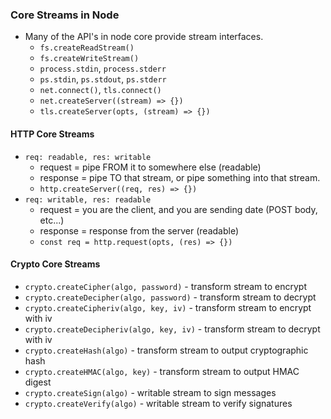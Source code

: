 ### Core Streams in Node
* Many of the API's in node core provide stream interfaces.
  * `fs.createReadStream()`
  * `fs.createWriteStream()`
  * `process.stdin`, `process.stderr`
  * `ps.stdin`, `ps.stdout`, `ps.stderr`
  * `net.connect()`, `tls.connect()`
  * `net.createServer((stream) => {})`
  * `tls.createServer(opts, (stream) => {})`

#### HTTP Core Streams
* `req: readable, res: writable`
  * request = pipe FROM it to somewhere else (readable)
  * response = pipe TO that stream, or pipe something into that stream.
  * `http.createServer((req, res) => {})`
* `req: writable, res: readable`
  * request = you are the client, and you are sending date (POST body, etc...)
  * response = response from the server (readable)
  * `const req = http.request(opts, (res) => {})`

#### Crypto Core Streams
* `crypto.createCipher(algo, password)` - transform stream to encrypt
* `crypto.createDecipher(algo, password)` - transform stream to decrypt
* `crypto.createCipheriv(algo, key, iv)` - transform stream to encrypt with iv
* `crypto.createDecipheriv(algo, key, iv)` - transform stream to decrypt with iv
* `crypto.createHash(algo)` - transform stream to output cryptographic hash
* `crypto.createHMAC(algo, key)` - transform stream to output HMAC digest
* `crypto.createSign(algo)` - writable stream to sign messages
* `crypto.createVerify(algo)` - writable stream to verify signatures
